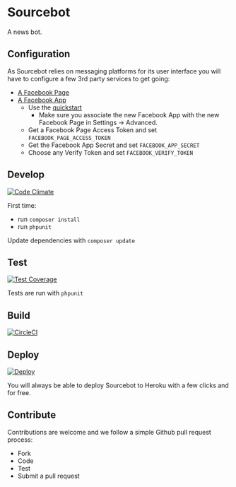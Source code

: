 # Sourcebot
A news bot.

## Configuration

As Sourcebot relies on messaging platforms for its user interface you will have to configure a few 3rd party services to get going:

- [A Facebook Page](https://web.facebook.com/pages/create)
- [A Facebook App](http://developer.facebook.com)
  - Use the [quickstart](https://developers.facebook.com/docs/messenger-platform/guides/quick-start)
    - Make sure you associate the new Facebook App with the new Facebook Page in Settings -> Advanced.
  - Get a Facebook Page Access Token and set `FACEBOOK_PAGE_ACCESS_TOKEN`
  - Get the Facebook App Secret and set `FACEBOOK_APP_SECRET`
  - Choose any Verify Token and set `FACEBOOK_VERIFY_TOKEN`

## Develop
[![Code Climate](https://codeclimate.com/github/ejcnet/sourcebot/badges/gpa.svg)](https://codeclimate.com/github/ejcnet/sourcebot)

First time:

- run `composer install`
- run `phpunit`

Update dependencies with `composer update`

## Test
[![Test Coverage](https://codeclimate.com/github/ejcnet/sourcebot/badges/coverage.svg)](https://codeclimate.com/github/ejcnet/sourcebot/coverage)

Tests are run with `phpunit`

## Build
[![CircleCI](https://circleci.com/gh/ejcnet/sourcebot.svg?style=svg)](https://circleci.com/gh/Ejcnet/sourcebot)

## Deploy

[![Deploy](https://www.herokucdn.com/deploy/button.svg)](https://heroku.com/deploy)

You will always be able to deploy Sourcebot to Heroku with a few clicks and for free.

## Contribute

Contributions are welcome and we follow a simple Github pull request process:

- Fork
- Code
- Test
- Submit a pull request
